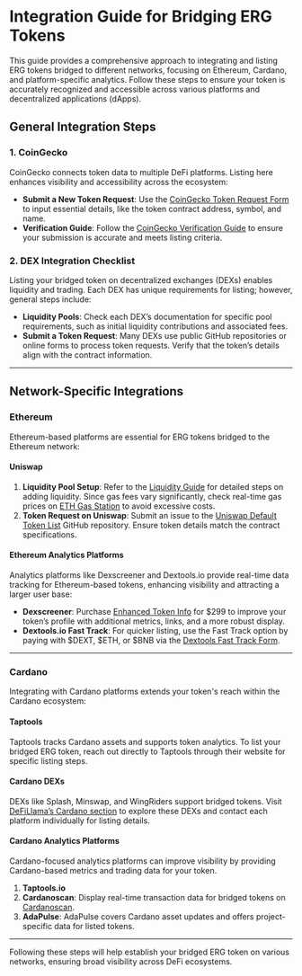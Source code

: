 # Integration Guide for Bridging ERG Tokens

This guide provides a comprehensive approach to integrating and listing ERG tokens bridged to different networks, focusing on Ethereum, Cardano, and platform-specific analytics. Follow these steps to ensure your token is accurately recognized and accessible across various platforms and decentralized applications (dApps).

## General Integration Steps

### 1. CoinGecko

CoinGecko connects token data to multiple DeFi platforms. Listing here enhances visibility and accessibility across the ecosystem:

- **Submit a New Token Request**: Use the [CoinGecko Token Request Form](https://www.coingecko.com/request-form/tokens/new?locale=en) to input essential details, like the token contract address, symbol, and name.
- **Verification Guide**: Follow the [CoinGecko Verification Guide](https://support.coingecko.com/hc/en-us/articles/23725417857817-Verification-Guide-for-Listing-Update-Requests-on-CoinGecko) to ensure your submission is accurate and meets listing criteria.

### 2. DEX Integration Checklist

Listing your bridged token on decentralized exchanges (DEXs) enables liquidity and trading. Each DEX has unique requirements for listing; however, general steps include:

- **Liquidity Pools**: Check each DEX’s documentation for specific pool requirements, such as initial liquidity contributions and associated fees.
- **Submit a Token Request**: Many DEXs use public GitHub repositories or online forms to process token requests. Verify that the token’s details align with the contract information.

---

## Network-Specific Integrations

### Ethereum

Ethereum-based platforms are essential for ERG tokens bridged to the Ethereum network:

#### Uniswap

1. **Liquidity Pool Setup**: Refer to the [Liquidity Guide](rsERGLP.md) for detailed steps on adding liquidity. Since gas fees vary significantly, check real-time gas prices on [ETH Gas Station](https://ethgasstation.info/) to avoid excessive costs.
2. **Token Request on Uniswap**: Submit an issue to the [Uniswap Default Token List](https://github.com/Uniswap/default-token-list/issues/new?assignees=&labels=token+request&template=token-request.md&title=Add+%7BTOKEN_SYMBOL%7D%3A+%7BTOKEN_NAME%7D) GitHub repository. Ensure token details match the contract specifications.

#### Ethereum Analytics Platforms

Analytics platforms like Dexscreener and Dextools.io provide real-time data tracking for Ethereum-based tokens, enhancing visibility and attracting a larger user base:

- **Dexscreener**: Purchase [Enhanced Token Info](https://marketplace.dexscreener.com/product/token-info) for $299 to improve your token’s profile with additional metrics, links, and a more robust display.
- **Dextools.io Fast Track**: For quicker listing, use the Fast Track option by paying with $DEXT, $ETH, or $BNB via the [Dextools Fast Track Form](https://docs.google.com/forms/d/e/1FAIpQLSd1BAqjAl9nntlS2mOk76tE0Q-dEf-AT1bUblDXikjZ-PNP1Q/formResponse).

---

### Cardano

Integrating with Cardano platforms extends your token's reach within the Cardano ecosystem:

#### Taptools

Taptools tracks Cardano assets and supports token analytics. To list your bridged ERG token, reach out directly to Taptools through their website for specific listing steps.

#### Cardano DEXs

DEXs like Splash, Minswap, and WingRiders support bridged tokens. Visit [DeFiLlama’s Cardano section](https://defillama.com/chain/Cardano) to explore these DEXs and contact each platform individually for listing details.

#### Cardano Analytics Platforms

Cardano-focused analytics platforms can improve visibility by providing Cardano-based metrics and trading data for your token.
1. **Taptools.io**
2. **Cardanoscan**: Display real-time transaction data for bridged tokens on [Cardanoscan](https://cardanoscan.io/).
3. **AdaPulse**: AdaPulse covers Cardano asset updates and offers project-specific data for listed tokens.

---

Following these steps will help establish your bridged ERG token on various networks, ensuring broad visibility across DeFi ecosystems.